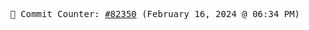 <p align="center">
    <samp>
        📮 Commit Counter: <a href="https://github.com/Javascript-void0/Javascript-void0/commits/main">#82350</a> (February 16, 2024 @ 06:34 PM)
    </samp>
</p>